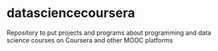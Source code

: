 # datasciencecoursera
Repository to put projects and programs about programming and data science courses on Coursera and other MOOC platforms
